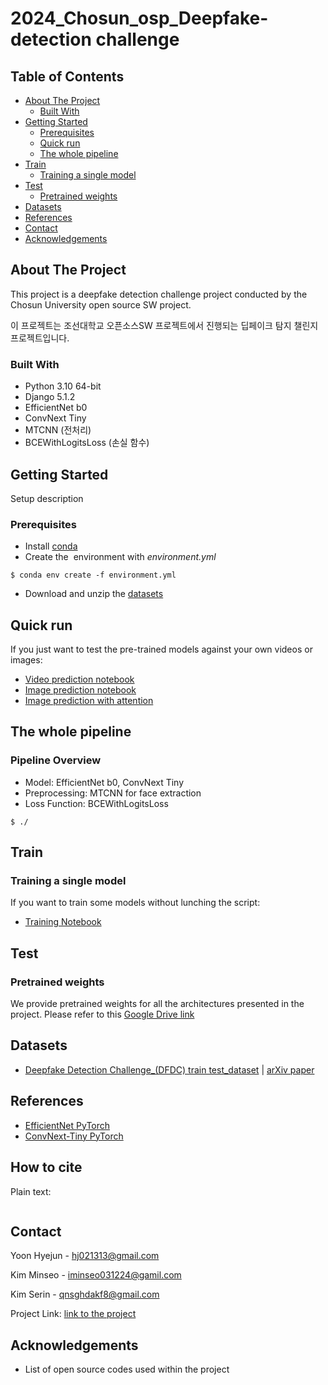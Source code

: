 # 2024_Chosun_osp_Deepfake-detection challenge

## Table of Contents

- [About The Project](#about-the-project)
  - [Built With](#built-with)
- [Getting Started](#getting-started)
  - [Prerequisites](#prerequisites)
  - [Quick run](#quick-run)
  - [The whole pipeline](#the-whole-pipeline)
- [Train](#Train)
  - [Training a single model](#Training_a_single_model)
- [Test](#Test)
  - [Pretrained weights](#Pretrained_weights)
- [Datasets](#Datasets)
- [References](#References)
- [Contact](#contact)
- [Acknowledgements](#acknowledgements)

## About The Project

This project is a deepfake detection challenge project conducted by the Chosun University open source SW project.

이 프로젝트는 조선대학교 오픈소스SW 프로젝트에서 진행되는 딥페이크 탐지 챌린지 프로젝트입니다.


### Built With

- Python 3.10 64-bit
- Django 5.1.2
- EfficientNet b0
- ConvNext Tiny
- MTCNN (전처리)
- BCEWithLogitsLoss (손실 함수)

## Getting Started

Setup description

### Prerequisites

- Install [conda](https://docs.conda.io/en/latest/miniconda.html)
- Create the  environment with *environment.yml*
```
$ conda env create -f environment.yml
```
- Download and unzip the [datasets](https://drive.google.com/drive/folders/18qY34tdNIlYppLn1RmkdqlNsQh8QLKnj?usp=sharing)


## Quick run

If you just want to test the pre-trained models against your own videos or images:

- [Video prediction notebook]( )
- [Image prediction notebook](https://colab.research.google.com/drive/1VRgV_5KhA8EZp0gQ6FNFki2GBGrAFAKO?usp=sharing)
- [Image prediction with attention](https://colab.research.google.com/drive/1WFjqiLt1spXsaSo5CfAxeLZoZGLQIxBo?usp=sharing)

## The whole pipeline

### Pipeline Overview
- Model: EfficientNet b0, ConvNext Tiny
- Preprocessing: MTCNN for face extraction
- Loss Function: BCEWithLogitsLoss
```
$ ./
```



## Train
### Training a single model

If you want to train some models without lunching the script:

- [Training Notebook](https://colab.research.google.com/drive/17sQ3D3lnErrER7Tn8IVk_LhFIagQgSZB?usp=sharing)
  
## Test

### Pretrained weights
We provide pretrained weights for all the architectures presented in the project. 
Please refer to this [Google Drive link](https://drive.google.com/drive/folders/1UyjNHiUvE3yQG9Mq9hqvLXkuFlYp3-lq?usp=sharing)

## Datasets

- [Deepfake Detection Challenge_(DFDC) train test_dataset](https://www.kaggle.com/competitions/deepfake-detection-challenge/data) | [arXiv paper](https://arxiv.org/abs/2006.07397)


## References

- [EfficientNet PyTorch](https://github.com/lukemelas/EfficientNet-PyTorch)
- [ConvNext-Tiny PyTorch](https://pytorch.org/vision/main/models/generated/torchvision.models.convnext_tiny.html)

## How to cite

Plain text:

```

```





## Contact


Yoon Hyejun -  [hj021313@gmail.com](hj021313@gmail.com)

Kim Minseo - [iminseo031224@gamil.com](iminseo031224@gmail.com)

Kim Serin - [qnsghdakf8@gmail.com](qnsghdakf8@gmail.com)

Project Link: [link to the project](https://leaf-geography-00e.notion.site/10e21cb154db809fa334d48c83df050e)

## Acknowledgements

- List of open source codes used within the project
